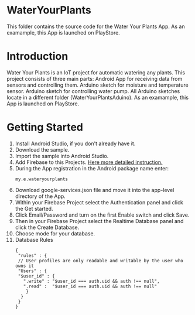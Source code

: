 # WaterYourPlants
This folder contains the source code for the Water Your Plants App.
As an examample, this App is launched on PlayStore. 

# Introduction
Water Your Plants is an IoT project for automatic watering any plants. 
This project consists of three main parts: 
Android App for receiving data from sensors and controlling them. 
Arduino sketch for moisture and temperature sensor. 
Arduino sketch for controlling water pump. All Arduino sketches locate in a different folder (WaterYourPlantsAduino). 
 As an examample, this App is launched on PlayStore. 
 
 # Getting Started
 1. Install Android Studio, if you don't already have it.
 2. Download the sample.
 3. Import the sample into Android Studio.
 4. Add Firebase to this Projects. [Here more detailed instruction.](https://firebase.google.com/docs/android/setup)
 5. During the App registration in the Android package name enter:
    ```
    my.e.wateryourplants
    ```
 6. Download google-services.json file and move it into the app-level directory of the App.
 7. Within your Firebase Project select the Authentication panel and click the Get started.
 8. Click Email/Password and turn on the first Enable switch and click Save.
 9. Then in your Firebase Project select the Realtime Database panel and click the Create Database.
 10. Choose mode for your database.
 11. Database Rules
     ```
     {
      "rules" : {
      // User profiles are only readable and writable by the user who owns it
      "Users" : {
      "$user_id" : {
        ".write" : "$user_id === auth.uid && auth !== null",
        ".read" :  "$user_id === auth.uid && auth !== null"
         }
       }
      }
     }
     ```
     
